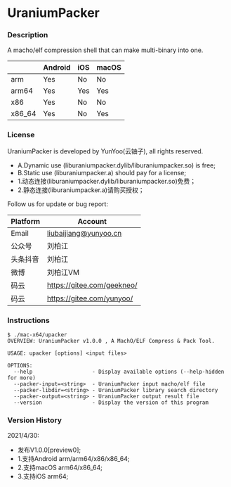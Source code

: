 # UraniumPacker

### Description
A macho/elf compression shell that can make multi-binary into one.

||Android|iOS|macOS|
|-|-|-|-|
|arm|Yes|No|No|
|arm64|Yes|Yes|Yes|
|x86|Yes|No|No|
|x86_64|Yes|No|Yes|


### License

UraniumPacker is developed by YunYoo(云铀子), all rights reserved.

 * A.Dynamic use (liburaniumpacker.dylib/liburaniumpacker.so) is free;
 * B.Static use (liburaniumpacker.a) should pay for a license;
 * 1.动态连接(liburaniumpacker.dylib/liburaniumpacker.so)免费；
 * 2.静态连接(liburaniumpacker.a)请购买授权；

Follow us for update or bug report:

|Platform|Account|
|-|-|
|Email|liubaijiang@yunyoo.cn|
|公众号|刘柏江|
|头条抖音|刘柏江|
|微博|刘柏江VM|
|码云|https://gitee.com/geekneo/|
|码云|https://gitee.com/yunyoo/|

### Instructions

```
$ ./mac-x64/upacker 
OVERVIEW: UraniumPacker v1.0.0 , A MachO/ELF Compress & Pack Tool.

USAGE: upacker [options] <input files>

OPTIONS:
  --help                   - Display available options (--help-hidden for more)
  --packer-input=<string>  - UraniumPacker input macho/elf file
  --packer-libdir=<string> - UraniumPacker library search directory
  --packer-output=<string> - UraniumPacker output result file
  --version                - Display the version of this program
```

### Version History
2021/4/30:
 * 发布V1.0.0[preview0];
 * 1.支持Android arm/arm64/x86/x86_64;
 * 2.支持macOS arm64/x86_64;
 * 3.支持iOS arm64;
